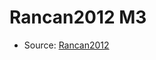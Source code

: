 <a name="material" />

# Rancan2012 M3
<script type="application/ld+json">
  {
    "@context": "https://schema.org/",
    "@type": "ChemicalSubstance",
    "http://purl.org/dc/terms/conformsTo":
      {
        "@type": "CreativeWork",
        "@id": "https://bioschemas.org/profiles/ChemicalSubstance/0.4-RELEASE/"
      },
    "@id": "https://egonw.github.io/nanowiki/nanowiki205.html#material",
    "name": "Rancan2012 M3",
    "sameAs": "http://127.0.0.1/mediawiki/index.php/Special:URIResolver/Rancan2012_M3"
  }
</script>


* Source: [Rancan2012](Rancan2012.md)
